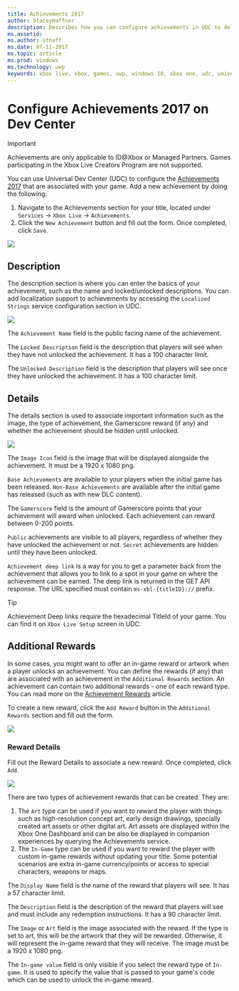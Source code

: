 ```yaml
---
title: Achievements 2017
author: StaceyHaffner
description: Describes how you can configure achievements in UDC to deliver rewards.
ms.assetid: 
ms.author: sthaff
ms.date: 07-11-2017
ms.topic: article
ms.prod: windows
ms.technology: uwp
keywords: xbox live, xbox, games, uwp, windows 10, xbox one, udc, universal developer center
---
```


# Configure Achievements 2017 on Dev Center

> [!IMPORTANT]
> Achievements are only applicable to ID@Xbox or Managed Partners. Games participating in the Xbox Live Creators Program are not supported.

You can use Universal Dev Center (UDC) to configure the [Achievements 2017](simplified-achievements.md) that are associated with your game. Add a new achievement by doing the following:

1. Navigate to the Achievements section for your title, located under `Services` -> `Xbox Live` -> `Achievements`.
2. Click the `New Achievement` button and fill out the form.  Once completed, click `Save`.

![](../images/udc/achievements_1.png)

## Description
The description section is where you can enter the basics of your achievement, such as the name and locked/unlocked descriptions. You can add localization support to achievements by accessing the `Localized Strings` service configuration section in UDC.

![](../images/udc/achievements_2.png)

The `Achievement Name` field is the public facing name of the achievement.

The `Locked Description` field is the description that players will see when they have not unlocked the achievement. It has a 100 character limit.

The `Unlocked Description` field is the description that players will see once they have unlocked the achievement. It has a 100 character limit.

## Details
The details section is used to associate important information such as the image, the type of achievement, the Gamerscore reward (if any) and whether the achievement should be hidden until unlocked.

![](../images/udc/achievements_3.png)

The `Image Icon` field is the image that will be displayed alongside the achievement. It must be a 1920 x 1080 png.

`Base Achievements` are available to your players when the initial game has been released. `Non-Base Achievements` are available after the initial game has released (such as with new DLC content).

The `Gamerscore` field is the amount of Gamerscore points that your achievement will award when unlocked. Each achievement can reward between 0-200 points.  

`Public` achievements are visible to all players, regardless of whether they have unlocked the achievement or not. `Secret` achievements are hidden until they have been unlocked.

`Achievement deep link` is a way for you to get a parameter back from the achievement that allows you to link to a spot in your game on where the achievement can be earned. The deep link is returned in the GET API response. The URL specified must contain `ms-xbl-{titleID}://` prefix.

> [!TIP]
> Achievement Deep links require the hexadecimal TitleId of your game. You can find it on `Xbox Live Setup` screen in UDC. 

## Additional Rewards
In some cases, you might want to offer an in-game reward or artwork when a player unlocks an achievement. You can define the rewards (if any) that are associated with an achievement in the `Additional Rewards` section. An achievement can contain two additional rewards - one of each reward type. You can read more on the [Achievement Rewards](achievement-rewards.md) article.

To create a new reward, click the `Add Reward` button in the `Additional Rewards` section and fill out the form.

![](../images/udc/achievements_4.png)

### Reward Details
Fill out the Reward Details to associate a new reward. Once completed, click `Add`.

![](../images/udc/achievements_5.png)

There are two types of achievement rewards that can be created. They are: 

1. The `Art` type can be used if you want to reward the player with things such as high-resolution concept art, early design drawings, specially created art assets or other digital art. Art assets are displayed within the Xbox One Dashboard and can be also be displayed in companion experiences by querying the Achievements service.
2. The `In-Game` type can be used if you want to reward the player with custom in-game rewards without updating your title. Some potential scenarios are extra in-game currency/points or access to special characters, weapons or maps.

The `Display Name` field is the name of the reward that players will see. It has a 57 character limit.

The `Description` field is the description of the reward that players will see and must include any redemption instructions. It has a 90 character limit.

The `Image` or `Art` field is the image associated with the reward. If the type is set to art, this will be the artwork that they will be rewarded. Otherwise, it will represent the in-game reward that they will receive. The image must be a 1920 x 1080 png.

The `In-game value` field is only visible if you select the reward type of `In-game`. It is used to specify the value that is passed to your game's code which can be used to unlock the in-game reward.